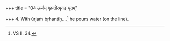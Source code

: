 +++
title = "04 ऊर्जम् बृहन्तीरमृतङ् घृतम्"

+++
4. With ūrjaṁ bṛhantīḥ....[^1] he pours water (on the line).  

[^1]: VS II. 34.  
